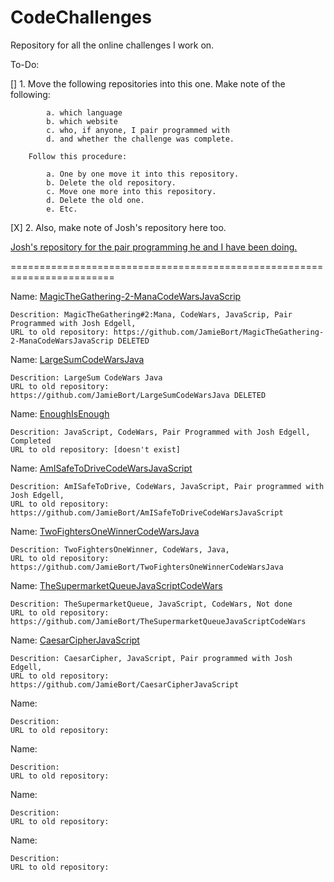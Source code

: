 # CodeChallenges
Repository for all the online challenges I work on.

To-Do:

[] 1. 
        Move the following repositories into this one. Make note of the following:

            a. which language
            b. which website
            c. who, if anyone, I pair programmed with
            d. and whether the challenge was complete.

        Follow this procedure:

            a. One by one move it into this repository.
            b. Delete the old repository.
            c. Move one more into this repository.
            d. Delete the old one. 
            e. Etc.

[X] 2. Also, make note of Josh's repository here too.

[Josh's repository for the pair programming he and I have been doing.](https://github.com/JoshEdgell/pairprogramming)


========================================================================

Name: [MagicTheGathering-2-ManaCodeWarsJavaScrip](https://github.com/JamieBort/CodeChallenges/tree/master/MagicTheGathering-2-ManaCodeWarsJavaScrip)
```
Descrition: MagicTheGathering#2:Mana, CodeWars, JavaScrip, Pair Programmed with Josh Edgell, 
URL to old repository: https://github.com/JamieBort/MagicTheGathering-2-ManaCodeWarsJavaScrip DELETED
```

Name: [LargeSumCodeWarsJava](https://github.com/JamieBort/CodeChallenges/tree/master/LargeSumCodeWarsJava)
```
Descrition: LargeSum CodeWars Java
URL to old repository: https://github.com/JamieBort/LargeSumCodeWarsJava DELETED
```

Name: [EnoughIsEnough](https://github.com/JamieBort/CodeChallenges/tree/master/EnoughIsEnough)
```
Descrition: JavaScript, CodeWars, Pair Programmed with Josh Edgell, Completed
URL to old repository: [doesn't exist]
```

Name: [AmISafeToDriveCodeWarsJavaScript](https://github.com/JamieBort/CodeChallenges/tree/master/AmISafeToDriveCodeWarsJavaScript)
```
Descrition: AmISafeToDrive, CodeWars, JavaScript, Pair programmed with Josh Edgell, 
URL to old repository: https://github.com/JamieBort/AmISafeToDriveCodeWarsJavaScript
```

Name: [TwoFightersOneWinnerCodeWarsJava](https://github.com/JamieBort/CodeChallenges/tree/master/TwoFightersOneWinnerCodeWarsJava)
```
Descrition: TwoFightersOneWinner, CodeWars, Java,
URL to old repository: https://github.com/JamieBort/TwoFightersOneWinnerCodeWarsJava
```

Name: [TheSupermarketQueueJavaScriptCodeWars](https://github.com/JamieBort/CodeChallenges/tree/master/TheSupermarketQueueJavaScriptCodeWars)
```
Descrition: TheSupermarketQueue, JavaScript, CodeWars, Not done
URL to old repository: https://github.com/JamieBort/TheSupermarketQueueJavaScriptCodeWars
```

Name: [CaesarCipherJavaScript](https://github.com/JamieBort/CodeChallenges/tree/master/CaesarCipherJavaScript)
```
Descrition: CaesarCipher, JavaScript, Pair programmed with Josh Edgell, 
URL to old repository: https://github.com/JamieBort/CaesarCipherJavaScript
```

Name: []()
```
Descrition:
URL to old repository: 
```

Name: []()
```
Descrition:
URL to old repository: 
```

Name: []()
```
Descrition:
URL to old repository: 
```

Name: []()
```
Descrition:
URL to old repository: 
```